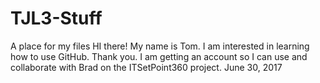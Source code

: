 # TJL3-Stuff
A place for my files
HI there!  My name is Tom. I am interested in learning how to use GitHub.
Thank you.
I am getting an account so I can use and collaborate with Brad on the ITSetPoint360 project.
June 30, 2017
